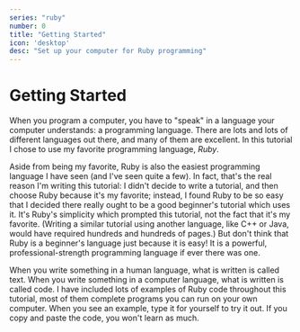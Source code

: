 ```yaml
---
series: "ruby"
number: 0
title: "Getting Started"
icon: 'desktop'
desc: "Set up your computer for Ruby programming"
---
```

# Getting Started

When you program a computer, you have to "speak" in a language your computer understands: a programming language. There are lots and lots of different languages out there, and many of them are excellent. In this tutorial I chose to use my favorite programming language, *Ruby*.

Aside from being my favorite, Ruby is also the easiest programming language I have seen (and I've seen quite a few). In fact, that's the real reason I'm writing this tutorial: I didn't decide to write a tutorial, and then choose Ruby because it's my favorite; instead, I found Ruby to be so easy that I decided there really ought to be a good beginner's tutorial which uses it. It's Ruby's simplicity which prompted this tutorial, not the fact that it's my favorite. (Writing a similar tutorial using another language, like C++ or Java, would have required hundreds and hundreds of pages.) But don't think that Ruby is a beginner's language just because it is easy! It is a powerful, professional-strength programming language if ever there was one.

When you write something in a human language, what is written is called text. When you write something in a computer language, what is written is called code. I have included lots of examples of Ruby code throughout this tutorial, most of them complete programs you can run on your own computer. When you see an example, type it for yourself to try it out.  If you copy and paste the code, you won't learn as much.
